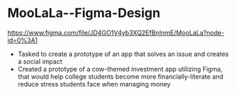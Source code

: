 # MooLaLa--Figma-Design

https://www.figma.com/file/JD4GO1V4yb3XQ2EfBnInmE/MooLaLa?node-id=0%3A1

- Tasked to create a prototype of an app that solves an issue and creates a social impact
- Created a prototype of a cow-themed investment app utilizing Figma, that would help college students become
more financially-literate and reduce stress students face when managing money

